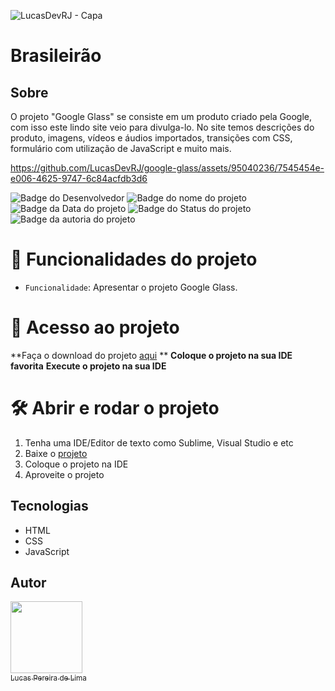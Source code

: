 ![LucasDevRJ - Capa](https://user-images.githubusercontent.com/95040236/147415952-3be56c26-f85d-4489-bb6b-e32128ac7ce3.png)

# Brasileirão

## Sobre
O projeto "Google Glass" se consiste em um produto criado pela Google, com isso este lindo site veio para divulga-lo. No site temos descrições do produto, imagens, vídeos e áudios importados, transições com CSS, formulário com utilização de JavaScript e muito mais.

https://github.com/LucasDevRJ/google-glass/assets/95040236/7545454e-e006-4625-9747-6c84acfdb3d6

![Badge do Desenvolvedor](https://img.shields.io/badge/Desenvolvedor-LucasDevRJ-%23000000)
![Badge do nome do projeto](https://img.shields.io/badge/Projeto-Google_Glass-%23000000)
![Badge da Data do projeto](https://img.shields.io/badge/Data-04/2024-%23000000)
![Badge do Status do projeto](https://img.shields.io/badge/Status-Finalizado-%23000000)
![Badge da autoria do projeto](https://img.shields.io/badge/Autoral-Não-%23000000)


# :hammer: Funcionalidades do projeto
- `Funcionalidade`: Apresentar o projeto Google Glass.

# 📁 Acesso ao projeto
**Faça o download do projeto <a href="https://github.com/LucasDevRJ/google-glass/archive/refs/heads/main.zip">aqui<a/> **
**Coloque o projeto na sua IDE favorita**
**Execute o projeto na sua IDE**

# 🛠️ Abrir e rodar o projeto
1. Tenha uma IDE/Editor de texto como Sublime, Visual Studio e etc
2. Baixe o <a href="https://github.com/LucasDevRJ/brasileirao/archive/refs/heads/main.zip">projeto</a>
3. Coloque o projeto na IDE
4. Aproveite o projeto

## Tecnologias
- HTML
- CSS
- JavaScript

## Autor
[<img src="https://avatars.githubusercontent.com/u/95040236?v=4" width=115><br><sub>Lucas Pereira de Lima</sub>](https://github.com/LucasDevRJ)
